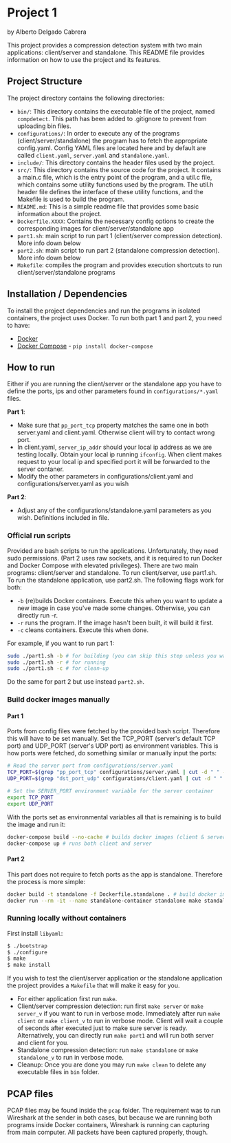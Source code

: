 # Project 1 
by Alberto Delgado Cabrera

This project provides a compression detection system with two main applications: client/server and standalone. This README file provides information on how to use the project and its features.

## Project Structure 
The project directory contains the following directories:
- `bin/`: This directory contains the executable file of the project, named `compdetect`. This path has been added to .gitignore to prevent from uploading bin files.
- `configurations/`: In order to execute any of the programs (client/server/standalone) the program has to fetch the appropriate config.yaml. Config YAML files are located here and by default are called `client.yaml`, `server.yaml` and `standalone.yaml`.
- `include/`: This directory contains the header files used by the project.
- `src/`: This directory contains the source code for the project. It contains a main.c file, which is the entry point of the program, and a util.c file, which contains some utility functions used by the program. The util.h header file defines the interface of these utility functions, and the Makefile is used to build the program.
- `README.md`: This is a simple readme file that provides some basic information about the project.
- `Dockerfile.XXXX`: Contains the necessary config options to create the corresponding images for client/server/standalone app 
- `part1.sh`: main script to run part 1 (client/server compression detection). More info down below
- `part2.sh`: main script to run part 2 (standalone compression detection). More info down below
- `Makefile`: compiles the program and provides execution shortcuts to run client/server/standalone programs

## Installation / Dependencies
To install the project dependencies and run the programs in isolated containers, the project uses Docker. To run both part 1 and part 2, you need to have:
- [Docker](https://docs.docker.com/engine/install/)
- [Docker Compose](https://pypi.org/project/docker-compose/) - `pip install docker-compose`


## How to run 
Either if you are running the client/server or the standalone app you have to define the ports, ips and other parameters found in `configurations/*.yaml` files. 

**Part 1**:
- Make sure that `pp_port_tcp` property matches the same one in both server.yaml and client.yaml. Otherwise client will try to contact wrong port.
- In client.yaml, `server_ip_addr` should your local ip address as we are testing locally. Obtain your local ip running `ifconfig`. When client makes request to your local ip and specified port it will be forwarded to the server contaner.
- Modify the other parameters in configurations/client.yaml and configurations/server.yaml as you wish

**Part 2**:
- Adjust any of the configurations/standalone.yaml parameters as you wish. Definitions included in file. 

### Official run scripts
Provided are bash scripts to run the applications. Unfortunately, they need sudo permissions. (Part 2 uses raw sockets, and it is required to run Docker and Docker Compose with elevated privileges). There are two main programs: client/server and standalone. To run client/server, use part1.sh. To run the standalone application, use part2.sh. The following flags work for both:
- `-b` (re)builds Docker containers. Execute this when you want to update a new image in case you've made some changes. Otherwise, you can directly run -r.
- `-r` runs the program. If the image hasn't been built, it will build it first.
- `-c` cleans containers. Execute this when done.

For example, if you want to run part 1:
```bash
sudo ./part1.sh -b # for building (you can skip this step unless you want to force new build)
sudo ./part1.sh -r # for running
sudo ./part1.sh -c # for clean-up
```

Do the same for part 2 but use instead `part2.sh`.

### Build docker images manually
#### Part 1
Ports from config files were fetched by the provided bash script. Therefore this will have to be set manually. Set the TCP_PORT (server's default TCP port) and UDP_PORT (server's UDP port) as environment variables. This is how ports were fetched, do something similar or manually input the ports:

```bash
# Read the server port from configurations/server.yaml
TCP_PORT=$(grep "pp_port_tcp" configurations/server.yaml | cut -d " " -f 2)
UDP_PORT=$(grep "dst_port_udp" configurations/client.yaml | cut -d " " -f 2)

# Set the SERVER_PORT environment variable for the server container
export TCP_PORT
export UDP_PORT
```

With the ports set as environmental variables all that is remaining is to build the image and run it:

```bash
docker-compose build --no-cache # builds docker images (client & server)
docker-compose up # runs both client and server
```

#### Part 2 
This part does not require to fetch ports as the app is standalone. Therefore the process is more simple:
```bash
docker build -t standalone -f Dockerfile.standalone . # build docker image
docker run --rm -it --name standalone-container standalone make standalone 2>&1 # runs program
```

### Running locally without containers
First install `libyaml`:
```bash
$ ./bootstrap
$ ./configure
$ make
$ make install
```

If you wish to test the client/server application or the standalone application the project provides a `Makefile` that will make it easy for you. 
- For either application first run `make`. 
- Client/server compression detection: run first `make server` or `make server_v` if you want to run in verbose mode. Immediately after run `make client` or `make client_v` to run in verbose mode. Client will wait a couple of seconds after executed just to make sure server is ready. Alternatively, you can directly run `make part1` and will run both server and client for you.
- Standalone compression detection: run `make standalone` or `make standalone_v` to run in verbose mode.
- Cleanup: Once you are done you may run `make clean` to delete any executable files in `bin` folder.

## PCAP files 
PCAP files may be found inside the `pcap` folder. The requirement was to run Wireshark at the sender in both cases, but because we are running both programs inside Docker containers, Wireshark is running can capturing from main computer. All packets have been captured properly, though.
